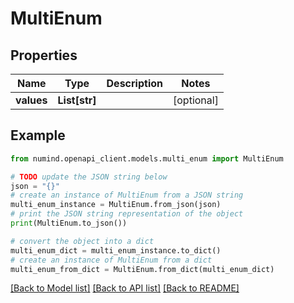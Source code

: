 # MultiEnum


## Properties

Name | Type | Description | Notes
------------ | ------------- | ------------- | -------------
**values** | **List[str]** |  | [optional] 

## Example

```python
from numind.openapi_client.models.multi_enum import MultiEnum

# TODO update the JSON string below
json = "{}"
# create an instance of MultiEnum from a JSON string
multi_enum_instance = MultiEnum.from_json(json)
# print the JSON string representation of the object
print(MultiEnum.to_json())

# convert the object into a dict
multi_enum_dict = multi_enum_instance.to_dict()
# create an instance of MultiEnum from a dict
multi_enum_from_dict = MultiEnum.from_dict(multi_enum_dict)
```
[[Back to Model list]](../README.md#documentation-for-models) [[Back to API list]](../README.md#documentation-for-api-endpoints) [[Back to README]](../README.md)


